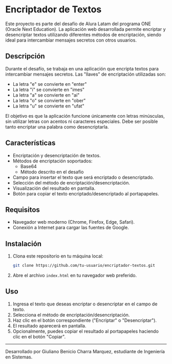 # Encriptador de Textos

Este proyecto es parte del desafío de Alura Latam del programa ONE (Oracle Next Education). La aplicación web desarrollada permite encriptar y desencriptar textos utilizando diferentes métodos de encriptación, siendo ideal para intercambiar mensajes secretos con otros usuarios.

## Descripción

Durante el desafío, se trabaja en una aplicación que encripta textos para intercambiar mensajes secretos. Las "llaves" de encriptación utilizadas son:

- La letra "e" se convierte en "enter"
- La letra "i" se convierte en "imes"
- La letra "a" se convierte en "ai"
- La letra "o" se convierte en "ober"
- La letra "u" se convierte en "ufat"

El objetivo es que la aplicación funcione únicamente con letras minúsculas, sin utilizar letras con acentos ni caracteres especiales. Debe ser posible tanto encriptar una palabra como desencriptarla.

## Características

- Encriptación y desencriptación de textos.
- Métodos de encriptación soportados:
  - Base64
  - Método descrito en el desafío
- Campo para insertar el texto que será encriptado o desencriptado.
- Selección del método de encriptación/desencriptación.
- Visualización del resultado en pantalla.
- Botón para copiar el texto encriptado/desencriptado al portapapeles.

## Requisitos

- Navegador web moderno (Chrome, Firefox, Edge, Safari).
- Conexión a Internet para cargar las fuentes de Google.

## Instalación

1. Clona este repositorio en tu máquina local:
    ```bash
    git clone https://github.com/tu-usuario/encriptador-textos.git
    ```

2. Abre el archivo `index.html` en tu navegador web preferido.

## Uso

1. Ingresa el texto que deseas encriptar o desencriptar en el campo de texto.
2. Selecciona el método de encriptación/desencriptación.
3. Haz clic en el botón correspondiente ("Encriptar" o "Desencriptar").
4. El resultado aparecerá en pantalla.
5. Opcionalmente, puedes copiar el resultado al portapapeles haciendo clic en el botón "Copiar".

---

Desarrollado por Giuliano Benicio Charra Marquez, estudiante de Ingeniería en Sistemas.
